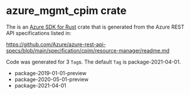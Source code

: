 # azure_mgmt_cpim crate

The is an [Azure SDK for Rust](https://github.com/Azure/azure-sdk-for-rust) crate that is generated from the Azure REST API specifications listed in:

https://github.com/Azure/azure-rest-api-specs/blob/main/specification/cpim/resource-manager/readme.md

Code was generated for 3 `Tag`s. The default `Tag` is package-2021-04-01.


- package-2019-01-01-preview
- package-2020-05-01-preview
- package-2021-04-01